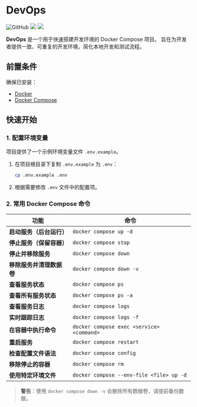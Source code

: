 # DevOps

![GitHub](https://img.shields.io/github/license/lintcrafter/devops?color=282661)
[![](https://img.shields.io/badge/Blog-@lintcrafter-C90C4B.svg)](https://lintcrafter.github.io)
[![](https://img.shields.io/badge/Github-@lintcrafter-1F2328.svg)](https://github.com/lintcrafter)

**DevOps** 是一个用于快速搭建开发环境的 Docker Compose 项目。
旨在为开发者提供一致、可重复的开发环境，简化本地开发和测试流程。

## 前置条件

确保已安装：

- [Docker](https://docs.docker.com/get-docker/)
- [Docker Compose](https://docs.docker.com/compose/install/)

## 快速开始

### 1. 配置环境变量

项目提供了一个示例环境变量文件 `.env.example`。

1. 在项目根目录下复制 `.env.example` 为 `.env`：
   ```bash
   cp .env.example .env
   ```
2. 根据需要修改 `.env` 文件中的配置项。

### 2. 常用 Docker Compose 命令

| 功能             | 命令                                        |
|----------------|-------------------------------------------|
| **启动服务（后台运行）** | `docker compose up -d`                    |
| **停止服务（保留容器）** | `docker compose stop`                     |
| **停止并移除服务**    | `docker compose down`                     |
| **移除服务并清理数据卷** | `docker compose down -v`                  |
| **查看服务状态**     | `docker compose ps`                       |
| **查看所有服务状态**   | `docker compose ps -a`                    |
| **查看服务日志**     | `docker compose logs`                     |
| **实时跟踪日志**     | `docker compose logs -f`                  |
| **在容器中执行命令**   | `docker compose exec <service> <command>` |
| **重启服务**       | `docker compose restart`                  |
| **检查配置文件语法**   | `docker compose config`                   |
| **移除停止的容器**    | `docker compose rm`                       |
| **使用特定环境文件**   | `docker compose --env-file <file> up -d`  |

> **警告**：使用 `docker compose down -v` 会删除所有数据卷，请提前备份数据。

